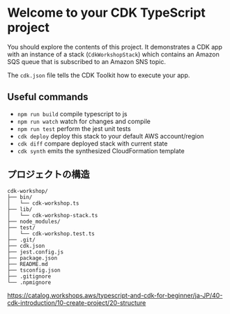 # Welcome to your CDK TypeScript project

You should explore the contents of this project. It demonstrates a CDK app with an instance of a stack (`CdkWorkshopStack`)
which contains an Amazon SQS queue that is subscribed to an Amazon SNS topic.

The `cdk.json` file tells the CDK Toolkit how to execute your app.

## Useful commands

* `npm run build`   compile typescript to js
* `npm run watch`   watch for changes and compile
* `npm run test`    perform the jest unit tests
* `cdk deploy`      deploy this stack to your default AWS account/region
* `cdk diff`        compare deployed stack with current state
* `cdk synth`       emits the synthesized CloudFormation template

## プロジェクトの構造

```
cdk-workshop/
├── bin/
│   └── cdk-workshop.ts
├── lib/
│   └── cdk-workshop-stack.ts
├── node_modules/
├── test/
│   └── cdk-workshop.test.ts
├── .git/
├── cdk.json
├── jest.config.js
├── package.json
├── README.md
├── tsconfig.json
├── .gitignore
└── .npmignore
```
https://catalog.workshops.aws/typescript-and-cdk-for-beginner/ja-JP/40-cdk-introduction/10-create-project/20-structure
